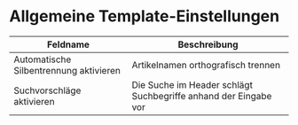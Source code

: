 # Allgemeine Template-Einstellungen 

|Feldname|Beschreibung|
|--------|------------|
|Automatische Silbentrennung aktivieren|Artikelnamen orthografisch trennen|
|Suchvorschläge aktivieren|Die Suche im Header schlägt Suchbegriffe anhand der Eingabe vor|



